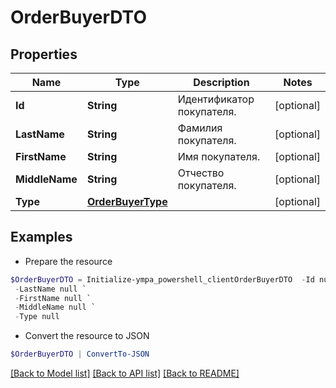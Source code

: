 # OrderBuyerDTO
## Properties

Name | Type | Description | Notes
------------ | ------------- | ------------- | -------------
**Id** | **String** | Идентификатор покупателя. | [optional] 
**LastName** | **String** | Фамилия покупателя. | [optional] 
**FirstName** | **String** | Имя покупателя. | [optional] 
**MiddleName** | **String** | Отчество покупателя. | [optional] 
**Type** | [**OrderBuyerType**](OrderBuyerType.md) |  | [optional] 

## Examples

- Prepare the resource
```powershell
$OrderBuyerDTO = Initialize-ympa_powershell_clientOrderBuyerDTO  -Id null `
 -LastName null `
 -FirstName null `
 -MiddleName null `
 -Type null
```

- Convert the resource to JSON
```powershell
$OrderBuyerDTO | ConvertTo-JSON
```

[[Back to Model list]](../README.md#documentation-for-models) [[Back to API list]](../README.md#documentation-for-api-endpoints) [[Back to README]](../README.md)

